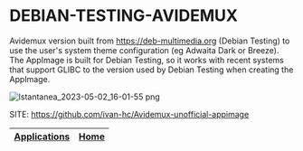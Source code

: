# DEBIAN-TESTING-AVIDEMUX
 
 Avidemux version built from https://deb-multimedia.org (Debian Testing) 
 to use the user's system theme configuration (eg Adwaita Dark or Breeze).
 The AppImage is built for Debian Testing, so it works with recent systems 
 that support GLIBC to the version used by Debian Testing when creating the 
 AppImage.
 
 ![Istantanea_2023-05-02_16-01-55 png](https://user-images.githubusercontent.com/88724353/235691165-4b7409d1-0718-44a6-ba9e-f18492afd987.jpg)
 
 SITE: https://github.com/ivan-hc/Avidemux-unofficial-appimage

 | [Applications](https://portable-linux-apps.github.io/apps.html) | [Home](https://portable-linux-apps.github.io)
 | --- | --- |
